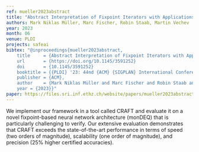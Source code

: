 ```yaml
---
ref: mueller2023abstract
title: "Abstract Interpretation of Fixpoint Iterators with Applications to Neural Networks"
authors: Mark Niklas Müller, Marc Fischer, Robin Staab, Martin Vechev
year: 2023
month: 06
venue: PLDI 
projects: safeai
bibtex: "@inproceedings{mueller2023abstract,
	title     = {Abstract Interpretation of Fixpoint Iterators with Applications to Neural Networks},
  	url       = {https://doi.org/10.1145/3591252}
  	doi       = {10.1145/3591252}
	booktitle = {{PLDI} '23: 44nd {ACM} {SIGPLAN} International Conference on Programming Language Design and Implementation, Orlando, Florida, United States June 17-21, 2023},
	publisher = {ACM},
	author    = {Mark Niklas Müller and Marc Fischer and Robin Staab and Martin T. Vechev},
	year = {2023}}"
paper: https://files.sri.inf.ethz.ch/website/papers/mueller2023abstract.pdf
---
```


We implement our framework in a tool called CRAFT and evaluate it on a novel fixpoint-based neural network architecture (monDEQ) that is particularly challenging to verify. Our extensive evaluation demonstrates that CRAFT exceeds the state-of-the-art performance in terms of speed (two orders of magnitude), scalability (one order of magnitude), and precision (25% higher certified accuracies).

